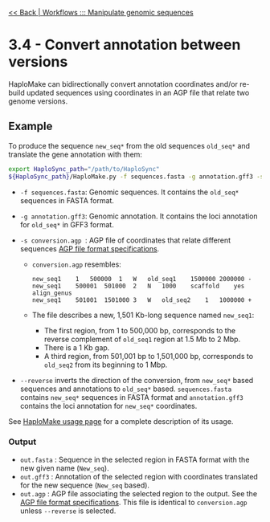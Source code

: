 [<< Back | Workflows ::: Manipulate genomic sequences](edit_sequences.md)

# 3.4 - Convert annotation between versions 

HaploMake can bidirectionally convert annotation coordinates and/or re-build updated sequences using coordinates in an AGP file that relate two genome versions.

## Example

To produce the sequence `new_seq*` from the old sequences `old_seq*` and translate the gene annotation with them:
```bash
export HaploSync_path="/path/to/HaploSync"
${HaploSync_path}/HaploMake.py -f sequences.fasta -g annotation.gff3 -s conversion.agp --format AGP --skipoverlap
```
* `-f sequences.fasta`: Genomic sequences. It contains the `old_seq*`  sequences in FASTA format.
* `-g annotation.gff3`: Genomic annotation. It contains the loci annotation for `old_seq*` in GFF3 format.
* `-s conversion.agp `: AGP file of coordinates that relate different sequences [AGP file format specifications](https://www.ncbi.nlm.nih.gov/assembly/agp/AGP_Specification/).
  
  * `conversion.agp` resembles:
    
    ```
    new_seq1	1	500000	1	W	old_seq1	1500000	2000000	-
    new_seq1	500001	501000	2	N	1000	scaffold	yes	align_genus
    new_seq1	501001	1501000	3	W	old_seq2	1	1000000 +
    ```
  * The file describes a new, 1,501 Kb-long sequence named `new_seq1`:
    * The first region, from 1 to 500,000 bp, corresponds to the reverse complement of `old_seq1` region at 1.5 Mb to 2 Mbp.
    * There is a 1 Kb gap.
    * A third region, from 501,001 bp to 1,501,000 bp, corresponds to `old_seq2` from its beginning to 1 Mbp.
  
* `--reverse` inverts the direction of the conversion, from `new_seq*` based sequences and annotations to `old_seq*` based. `sequences.fasta` contains `new_seq*` sequences in FASTA format and `annotation.gff3` contains the loci annotation for `new_seq*` coordinates.

See [HaploMake usage page](../Usage/HaploMake_usage.md) for a complete description of its usage.

### Output

* `out.fasta` : Sequence in the selected region in FASTA format with the new given name (`New_seq`).
* `out.gff3` : Annotation of the selected region with coordinates translated for the new sequence (`New_seq` based).
* `out.agp` : AGP file associating the selected region to the output. See the [AGP file format specifications](https://www.ncbi.nlm.nih.gov/assembly/agp/AGP_Specification/). This file is identical to `conversion.agp` unless `--reverse` is selected.

